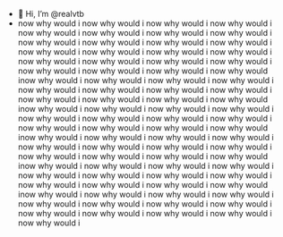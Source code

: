 - 👋 Hi, I’m @realvtb
- now why would i
 now why would i
 now why would i
 now why would i
 now why would i
 now why would i
  now why would i
   now why would i
    now why would i
     now why would i
      now why would i
       now why would i
now why would i
 now why would i
 now why would i
 now why would i
 now why would i
 now why would i
  now why would i
   now why would i
    now why would i
     now why would i
      now why would i
       now why would inow why would i
 now why would i
 now why would i
 now why would i
 now why would i
 now why would i
  now why would i
   now why would i
    now why would i
     now why would i
      now why would i
       now why would inow why would i
 now why would i
 now why would i
 now why would i
 now why would i
 now why would i
  now why would i
   now why would i
    now why would i
     now why would i
      now why would i
       now why would inow why would i
 now why would i
 now why would i
 now why would i
 now why would i
 now why would i
  now why would i
   now why would i
    now why would i
     now why would i
      now why would i
       now why would inow why would i
 now why would i
 now why would i
 now why would i
 now why would i
 now why would i
  now why would i
   now why would i
    now why would i
     now why would i
      now why would i
       now why would inow why would i
 now why would i
 now why would i
 now why would i
 now why would i
 now why would i
  now why would i
   now why would i
    now why would i
     now why would i
      now why would i
       now why would i
        now why would i

